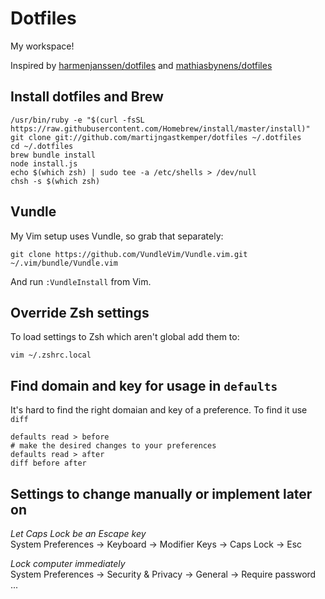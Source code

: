 # Dotfiles

My workspace!

Inspired by [harmenjanssen/dotfiles](https://github.com/harmenjanssen/dotfiles) and [mathiasbynens/dotfiles](https://github.com/mathiasbynens/dotfiles)

## Install dotfiles and Brew

    /usr/bin/ruby -e "$(curl -fsSL https://raw.githubusercontent.com/Homebrew/install/master/install)"
    git clone git://github.com/martijngastkemper/dotfiles ~/.dotfiles
    cd ~/.dotfiles
    brew bundle install
    node install.js
    echo $(which zsh) | sudo tee -a /etc/shells > /dev/null
    chsh -s $(which zsh)

## Vundle 

My Vim setup uses Vundle, so grab that separately:

```
git clone https://github.com/VundleVim/Vundle.vim.git ~/.vim/bundle/Vundle.vim
```

And run `:VundleInstall` from Vim.

## Override Zsh settings

To load settings to Zsh which aren't global add them to:

    vim ~/.zshrc.local

## Find domain and key for usage in ``defaults``

It's hard to find the right domaian and key of a preference. To find it use ``diff``

    defaults read > before
    # make the desired changes to your preferences
    defaults read > after
    diff before after

## Settings to change manually or implement later on

*Let Caps Lock be an Escape key*  
System Preferences -> Keyboard -> Modifier Keys -> Caps Lock -> Esc 

*Lock computer immediately*  
System Preferences -> Security & Privacy -> General -> Require password ...
